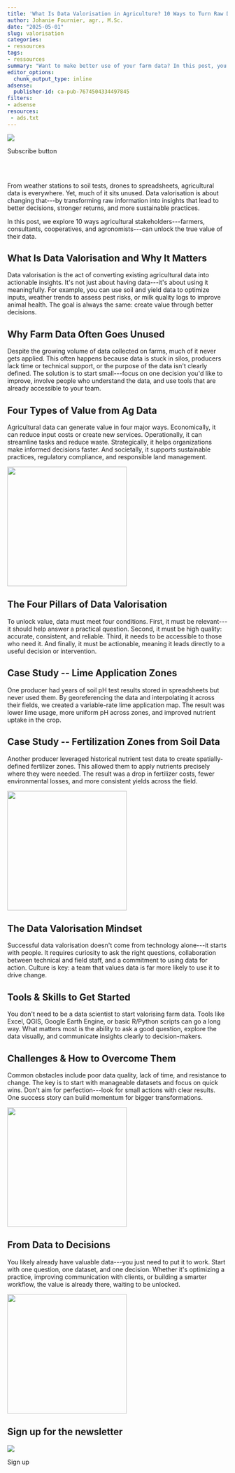 ```yaml
---
title: 'What Is Data Valorisation in Agriculture? 10 Ways to Turn Raw Data into Real Value'
author: Johanie Fournier, agr., M.Sc.
date: "2025-05-01"
slug: valorisation
categories:
- ressources
tags:
- ressources
summary: "Want to make better use of your farm data? In this post, you'll discover what data valorisation means in agriculture and how to apply it using real-world examples, practical tools, and a mindset shift. From soil tests to weather records, learn how to turn everyday data into smarter decisions and better outcomes—without needing complex technology."
editor_options: 
  chunk_output_type: inline
adsense:
  publisher-id: ca-pub-7674504334497845
filters:
- adsense
resources:
 - ads.txt
---
```


<script async src="https://pagead2.googlesyndication.com/pagead/js/adsbygoogle.js?client=ca-pub-7674504334497845" crossorigin="anonymous"></script>

[![](petit.png)](https://subscribepage.io/E3ia1B)

Subscribe button

<br>

<br>

From weather stations to soil tests, drones to spreadsheets, agricultural data is everywhere. Yet, much of it sits unused. Data valorisation is about changing that---by transforming raw information into insights that lead to better decisions, stronger returns, and more sustainable practices.

In this post, we explore 10 ways agricultural stakeholders---farmers, consultants, cooperatives, and agronomists---can unlock the true value of their data.

## What Is Data Valorisation and Why It Matters

Data valorisation is the act of converting existing agricultural data into actionable insights. It's not just about having data---it's about using it meaningfully. For example, you can use soil and yield data to optimize inputs, weather trends to assess pest risks, or milk quality logs to improve animal health. The goal is always the same: create value through better decisions.

## Why Farm Data Often Goes Unused

Despite the growing volume of data collected on farms, much of it never gets applied. This often happens because data is stuck in silos, producers lack time or technical support, or the purpose of the data isn't clearly defined. The solution is to start small---focus on one decision you'd like to improve, involve people who understand the data, and use tools that are already accessible to your team.

## Four Types of Value from Ag Data

Agricultural data can generate value in four major ways. Economically, it can reduce input costs or create new services. Operationally, it can streamline tasks and reduce waste. Strategically, it helps organizations make informed decisions faster. And societally, it supports sustainable practices, regulatory compliance, and responsible land management.

<img src="index.markdown_strict_files/figure-markdown_strict/unnamed-chunk-1-1.png" width="273" />

## The Four Pillars of Data Valorisation

To unlock value, data must meet four conditions. First, it must be relevant---it should help answer a practical question. Second, it must be high quality: accurate, consistent, and reliable. Third, it needs to be accessible to those who need it. And finally, it must be actionable, meaning it leads directly to a useful decision or intervention.

## Case Study -- Lime Application Zones

One producer had years of soil pH test results stored in spreadsheets but never used them. By georeferencing the data and interpolating it across their fields, we created a variable-rate lime application map. The result was lower lime usage, more uniform pH across zones, and improved nutrient uptake in the crop.

## Case Study -- Fertilization Zones from Soil Data

Another producer leveraged historical nutrient test data to create spatially-defined fertilizer zones. This allowed them to apply nutrients precisely where they were needed. The result was a drop in fertilizer costs, fewer environmental losses, and more consistent yields across the field.

<img src="index.markdown_strict_files/figure-markdown_strict/unnamed-chunk-2-1.png" width="273" />

## The Data Valorisation Mindset

Successful data valorisation doesn't come from technology alone---it starts with people. It requires curiosity to ask the right questions, collaboration between technical and field staff, and a commitment to using data for action. Culture is key: a team that values data is far more likely to use it to drive change.

## Tools & Skills to Get Started

You don't need to be a data scientist to start valorising farm data. Tools like Excel, QGIS, Google Earth Engine, or basic R/Python scripts can go a long way. What matters most is the ability to ask a good question, explore the data visually, and communicate insights clearly to decision-makers.

## Challenges & How to Overcome Them

Common obstacles include poor data quality, lack of time, and resistance to change. The key is to start with manageable datasets and focus on quick wins. Don't aim for perfection---look for small actions with clear results. One success story can build momentum for bigger transformations.

<img src="index.markdown_strict_files/figure-markdown_strict/unnamed-chunk-3-1.png" width="273" />

## From Data to Decisions

You likely already have valuable data---you just need to put it to work. Start with one question, one dataset, and one decision. Whether it's optimizing a practice, improving communication with clients, or building a smarter workflow, the value is already there, waiting to be unlocked.

<img src="index.markdown_strict_files/figure-markdown_strict/unnamed-chunk-4-1.png" width="273" />

## Sign up for the newsletter

[![](sign_up.png)](https://dashboard.mailerlite.com/forms/1478852/152663752035010469/share)

Sign up

<br>
